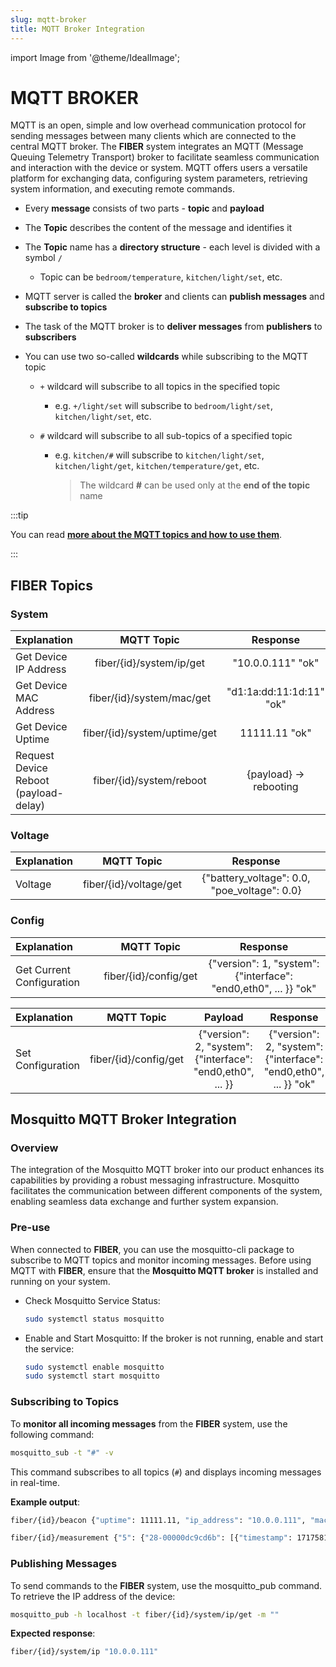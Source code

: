 ```yaml
---
slug: mqtt-broker
title: MQTT Broker Integration
---
```

import Image from '@theme/IdealImage';

# MQTT BROKER

MQTT is an open, simple and low overhead communication protocol for sending messages between many clients which are connected to the central MQTT broker. The **FIBER** system integrates an MQTT (Message Queuing Telemetry Transport) broker to facilitate seamless communication and interaction with the device or system. MQTT offers users a versatile platform for exchanging data, configuring system parameters, retrieving system information, and executing remote commands.

- Every **message** consists of two parts - **topic** and **payload**

- The **Topic** describes the content of the message and identifies it

- The **Topic** name has a **directory structure** - each level is divided with a symbol `/`

  - Topic can be `bedroom/temperature`, `kitchen/light/set`, etc.

- MQTT server is called the **broker** and clients can **publish messages** and **subscribe to topics**

- The task of the MQTT broker is to **deliver messages** from **publishers** to **subscribers**

- You can use two so-called **wildcards** while subscribing to the MQTT topic

  - `+` wildcard will subscribe to all topics in the specified topic

    - e.g. `+/light/set` will subscribe to `bedroom/light/set`, `kitchen/light/set`, etc.

  - `#` wildcard will subscribe to all sub-topics of a specified topic

    - e.g. `kitchen/#` will subscribe to `kitchen/light/set`, `kitchen/light/get`, `kitchen/temperature/get`, etc.

      > The wildcard **#** can be used only at the **end of the topic** name


:::tip

You can read [**more about the MQTT topics and how to use them**](https://www.hivemq.com/blog/mqtt-essentials-part-5-mqtt-topics-best-practices/).

:::

## FIBER Topics

### System

|  Explanation            |    MQTT Topic                  |                        Response                        |
| :---------------------- | :----------------------------: | :----------------------------------------------------: |
| Get Device IP Address   | fiber/{id}/system/ip/get    | "10.0.0.111"  "ok"       |
| Get Device MAC Address  | fiber/{id}/system/mac/get    | "d1:1a:dd:11:1d:11" "ok" |
| Get Device Uptime       | fiber/{id}/system/uptime/get | 11111.11 "ok"            |
| Request Device Reboot (payload-delay)   | fiber/{id}/system/reboot   | {payload}  -> rebooting            |

### Voltage

|    Explanation   |      MQTT Topic         | Response  |
| :-------------   | :---------------------: | :-------: |
| Voltage          | fiber/{id}/voltage/get|  {"battery_voltage": 0.0, "poe_voltage": 0.0}|

### Config

|  Explanation             |    MQTT Topic                  |                        Response                              |
| :----------------------- | :----------------------------: | :----------------------------------------------------------: |
| Get Current Configuration| fiber/{id}/config/get        | {"version": 1, "system": {"interface": "end0,eth0", ... }} "ok" |

|  Explanation |    MQTT Topic  |   Payload     |      Response |
| :----------- | :------------: | :-----------: | :-----------: |
|Set Configuration|fiber/{id}/config/get|{"version": 2, "system": {"interface": "end0,eth0", ... }}| {"version": 2, "system": {"interface": "end0,eth0", ... }} "ok"|

## Mosquitto MQTT Broker Integration

### Overview

The integration of the Mosquitto MQTT broker into our product enhances its capabilities by providing a robust messaging infrastructure. Mosquitto facilitates the communication between different components of the system, enabling seamless data exchange and further system expansion.

### Pre-use

When connected to **FIBER**, you can use the mosquitto-cli package to subscribe to MQTT topics and monitor incoming messages. Before using MQTT with **FIBER**, ensure that the **Mosquitto MQTT broker** is installed and running on your system.

  - Check Mosquitto Service Status:

    ```bash
    sudo systemctl status mosquitto
    ```
  - Enable and Start Mosquitto: If the broker is not running, enable and start the service:
  
    ```bash
    sudo systemctl enable mosquitto
    sudo systemctl start mosquitto
    ```

### Subscribing to Topics

To **monitor all incoming messages** from the **FIBER** system, use the following command:

  ```bash
  mosquitto_sub -t "#" -v
  ```

  This command subscribes to all topics (`#`) and displays incoming messages in real-time.
  
  **Example output**:

  ```bash
  fiber/{id}/beacon {"uptime": 11111.11, "ip_address": "10.0.0.111", "mac_address": "d1:1a:dd:11:1d:11"}

  fiber/{id}/measurement {"5": {"28-00000dc9cd6b": [{"timestamp": 1717581574, "value": {"minimum": 22.5, "maximum": 25.19, "average": 23.4, "median": 22.5, "last": 25.11}, "sample_count": 3}]}}
  ```

### Publishing Messages

To send commands to the **FIBER** system, use the mosquitto_pub command. To retrieve the IP address of the device:

```bash
mosquitto_pub -h localhost -t fiber/{id}/system/ip/get -m ""
```

**Expected response**:

```bash
fiber/{id}/system/ip "10.0.0.111"
```